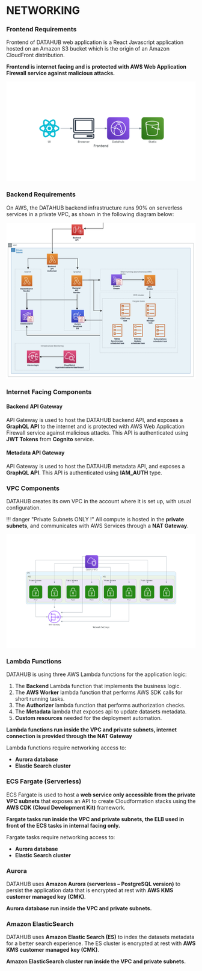 # **NETWORKING**

### **Frontend Requirements**

Frontend of DATAHUB web application is a React Javascript application hosted on an Amazon S3 bucket which is the
origin of an Amazon CloudFront distribution.

**Frontend is internet facing and is protected with AWS Web Application Firewall
service against malicious attacks.**

![Screenshot](assets/cloudfront.png#zoom#shadow)

### **Backend Requirements**
On AWS, the DATAHUB backend infrastructure runs 90% on serverless services in a private VPC, as shown in the following diagram below:

![Screenshot](assets/backend.png#zoom#shadow)

### **Internet Facing Components**

#### **Backend API Gateway**
API Gateway is used to host the DATAHUB backend API, and exposes a **GraphQL API** to the internet and is protected with AWS Web Application Firewall
service against malicious attacks.
This API is authenticated using **JWT Tokens** from **Cognito** service.

#### **Metadata API Gateway**
API Gateway is used to host the DATAHUB metadata API, and exposes a **GraphQL API**.
This API is authenticated using **IAM_AUTH** type.

### **VPC Components**
DATAHUB creates its own VPC in the account where it is set up, with usual configuration.

!!! danger "Private Subnets ONLY !"
    All compute is hosted in the **private subnets**, and communicates with AWS Services through a **NAT Gateway**.

![Screenshot](assets/vpc.png#zoom#shadow)

### **Lambda Functions**

DATAHUB is using three AWS Lambda functions for the application logic:

1. The **Backend** Lambda function that implements the business logic.
2. The **AWS Worker** lambda function that performs AWS SDK calls for short running tasks.
3. The  **Authorizer** lambda function that performs authorization checks.
4. The  **Metadata** lambda that exposes api to update datasets metadata.
5. **Custom resources** needed for the deployment automation.

**Lambda functions run inside the VPC and private subnets, internet connection is provided through
the NAT Gateway**

Lambda functions require networking access to:

* **Aurora database**
* **Elastic Search cluster**

### **ECS Fargate (Serverless)**

ECS Fargate is used to host a **web service only accessible from the private VPC subnets**
that exposes an API to create Cloudformation stacks using the **AWS CDK (Cloud Development Kit)** framework.

**Fargate tasks run inside the VPC and private subnets, the ELB used in front of the ECS tasks in internal facing
only.**

Fargate tasks require networking access to:

* **Aurora database**
* **Elastic Search cluster**

### **Aurora**
DATAHUB uses **Amazon Aurora (serverless – PostgreSQL version)** to persist the application data
that is encrypted at rest with **AWS KMS customer managed key (CMK)**.

**Aurora database run inside the VPC and private subnets.**


### **Amazon ElasticSearch**
DATAHUB uses **Amazon Elastic Search (ES)** to index the datasets metadata for a better search experience.
The ES cluster is encrypted at rest with **AWS KMS customer managed key (CMK)**.

**Amazon ElasticSearch cluster run inside the VPC and private subnets.**

